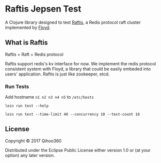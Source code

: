 # Raftis Jepsen Test

A Clojure library designed to test [Raftis](https://github.com/Qihoo360/floyd/tree/master/floyd/example/redis), a Redis protocol raft cluster implemented by [Floyd](https://github.com/Qihoo360/floyd).

## What is Raftis

Raftis = Raft + Redis protocol

Raftis support redis's kv interface for now. We implement the redis protocol consistent system with Floyd, a library that could be easily embeded into users' application. Raftis is just like zookeeper, etcd.


### Run Tests

Add hostname `n1 n2 n3 n4 n5` to `/etc/hosts`

`lein run test --help`

`lein run test --time-limit 40 --concurrency 10 --test-count 10`

## License

Copyright © 2017 Qihoo360

Distributed under the Eclipse Public License either version 1.0 or (at
your option) any later version.
